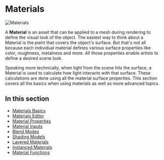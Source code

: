 # Materials

![Materials](media/sample-material-instance.jpg)

A **Material** is an asset that can be applied to a mesh during rendering to define the visual look of the object. The easiest way to think about a Material is the *paint* that covers the object's surface. But that's not all because each individual material defines various surface properties like color, roughness, metalness and more. All those properties enable artists to define a desired scene look.

Speaking more technically, when light from the scene hits the surface, a Material is used to calculate how light interacts with that surface. These calculations are done using all the material surface properties. This section covers all the basics when using materials as well as more advanced topics.

## In this section

* [Materials Basics](basics/index.md)
* [Materials Editor](material-editor/index.md)
* [Material Properties](material-properties/index.md)
* [Material Inputs](material-inputs.md)
* [Blend Modes](blend-modes/index.md)
* [Shading Models](shading-models/index.md)
* [Layered Materials](layered-materials/index.md)
* [Instanced Materials](instanced-materials/index.md)
* [Material Functions](material-functions.md)
